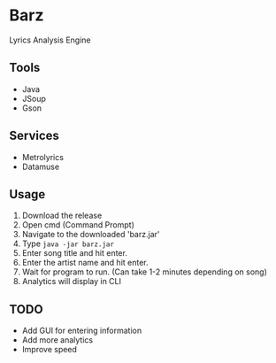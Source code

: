 # Barz
Lyrics Analysis Engine

## Tools
- Java
- JSoup
- Gson

## Services
- Metrolyrics
- Datamuse 

## Usage
1. Download the release  
2. Open cmd (Command Prompt)  
3. Navigate to the downloaded 'barz.jar'  
4. Type `java -jar barz.jar`  
5. Enter song title and hit enter.  
6. Enter the artist name and hit enter.  
7. Wait for program to run. (Can take 1-2 minutes depending on song)
8. Analytics will display in CLI

## TODO
- Add GUI for entering information
- Add more analytics
- Improve speed
